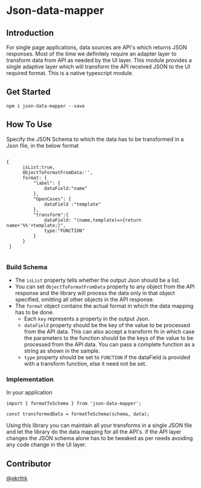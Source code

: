 # Json-data-mapper

## Introduction

For single page applications, data sources are API's which returns JSON responses. Most of the time we definitely require an adapter layer to transform data from API as needed by the UI layer. This module provides a single adaptive layer which will transform the API received JSON to the UI required format. This is a native typescript module.

## Get Started

  `npm i json-data-mapper --save`
  
## How To Use
  
  Specify the JSON Schema to which the data has to be transformed in a Json file, in the below format
  
  ```
  
  {
        isList:true,
        ObjectToFormatFromData:'',
        format: {
            "label": {
                dataField:"name"
            },
            "OpenCases": {
                dataField :"template"
            },
            "transform":{
                dataField: "(name,template)=>{return name+'%%'+template;}",
                type:"FUNCTION"
            } 
        }
   }
   
   ```
 ### Build Schema
  - The `isList` property tells whether the output Json should be a list.
  - You can set `ObjectToFormatFromData` property to any object from the API response and the library will process the data only in that object specified, omitting all other objects in the API response.
  - The `format` object contains the actual format in which the data mapping has to be done.
    * Each `key` represents a property in the output Json.
    * `dataField` property should be the key of the value to be processed from the API data. This can also accept a transform fn in which case the parameters to the function should be the keys of the value to be processed from the API data. You can pass a complete function as a string as shown in the sample.
    * `type` property should be set to `FUNCTION` if the dataField is provided with a transform function, else it need not be set.

 ### Implementation
  In your application
  
  ``` 
  import { formatToSchema } from 'json-data-mapper';
  
  const transformedData = formatToSchema(schema, data);
  ```
  
 Using this library you can maintain all your transforms in a single JSON file and let the library do the data mapping for all the API's. if the API layer changes the JSON schema alone has to be tweaked as per needs avoiding any code change in the UI layer.
 
 ## Contributor
  [@gkrthk](https://github.com/gkrthk)
